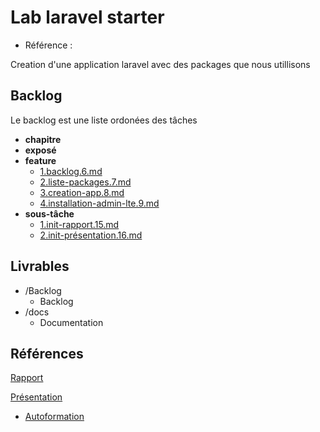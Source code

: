 # Lab laravel starter 

- Référence :   

Creation d'une application laravel avec des packages que nous utillisons 

## Backlog 

Le backlog est une liste ordonées des tâches 

- **chapitre** 
- **exposé** 
- **feature** 
  - [1.backlog.6.md](./Backlog/feature/1.backlog.6.md) 
  - [2.liste-packages.7.md](./Backlog/feature/2.liste-packages.7.md) 
  - [3.creation-app.8.md](./Backlog/feature/3.creation-app.8.md) 
  - [4.installation-admin-lte.9.md](./Backlog/feature/4.installation-admin-lte.9.md) 
- **sous-tâche** 
  - [1.init-rapport.15.md](./Backlog/sous-tâche/1.init-rapport.15.md) 
  - [2.init-présentation.16.md](./Backlog/sous-tâche/2.init-présentation.16.md) 
## Livrables 

 

- /Backlog 
  - Backlog 
- /docs 
  - Documentation 
## Références 

 
[Rapport](http://labs-web.github.io/lab-laravel-starter/rapport.html)

[Présentation](http://labs-web.github.io/lab-laravel-starter/presentation.html)





- [Autoformation](#) 

